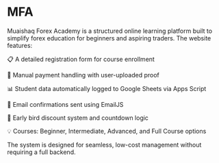 # MFA
Muaishaq Forex Academy is a structured online learning platform built to simplify forex education for beginners and aspiring traders. The website features:

📋 A detailed registration form for course enrollment

🧾 Manual payment handling with user-uploaded proof

📊 Student data automatically logged to Google Sheets via Apps Script

📧 Email confirmations sent using EmailJS

🎯 Early bird discount system and countdown logic

💡 Courses: Beginner, Intermediate, Advanced, and Full Course options

The system is designed for seamless, low-cost management without requiring a full backend.
